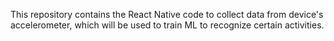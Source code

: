This repository contains the React Native code to collect data from device's accelerometer, which will be used to train ML to recognize certain activities.
